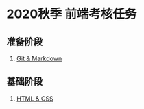 # 2020秋季 前端考核任务

## 准备阶段

1. [Git & Markdown](./task_01/README.md)

## 基础阶段

1. [HTML & CSS](./task_02/README.md)
